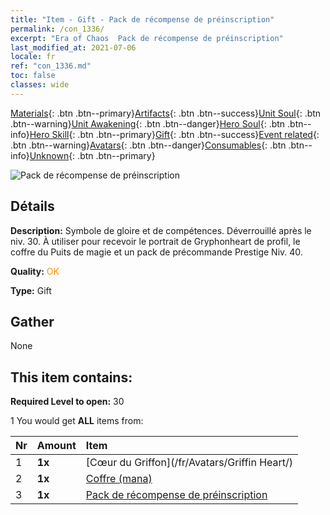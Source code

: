 ```yaml
---
title: "Item - Gift - Pack de récompense de préinscription"
permalink: /con_1336/
excerpt: "Era of Chaos  Pack de récompense de préinscription"
last_modified_at: 2021-07-06
locale: fr
ref: "con_1336.md"
toc: false
classes: wide
---
```

 [Materials](/ItemsFR/){: .btn .btn--primary}[Artifacts](/ItemsFR/Artifacts/){: .btn .btn--success}[Unit Soul](/ItemsFR/UnitSoul/){: .btn .btn--warning}[Unit Awakening](/ItemsFR/UnitAwakening/){: .btn .btn--danger}[Hero Soul](/ItemsFR/HeroSoul/){: .btn .btn--info}[Hero Skill](/ItemsFR/HeroSkill/){: .btn .btn--primary}[Gift](/ItemsFR/Gift/){: .btn .btn--success}[Event related](/ItemsFR/Events/){: .btn .btn--warning}[Avatars](/ItemsFR/Avatars/){: .btn .btn--danger}[Consumables](/ItemsFR/Consumables/){: .btn .btn--info}[Unknown](/ItemsFR/Unknown/){: .btn .btn--primary}

 ![Pack de récompense de préinscription](/images/t/i_906011.png)

## Détails
 **Description:** Symbole de gloire et de compétences. Déverrouillé après le niv. 30. À utiliser pour recevoir le portrait de Gryphonheart de profil, le coffre du Puits de magie et un pack de précommande Prestige Niv. 40.

 **Quality:** <span style="color: #FF8C00">OK</span>

 **Type:** Gift

## Gather

  None

## This item contains:

 **Required Level to open:** 30

 1 You would get **ALL** items  from:

  | Nr | Amount |     Item    |
  |:---|:-------|:------------|
  | 1 |  **1x** | [Cœur du Griffon](/fr/Avatars/Griffin Heart/) |  | 
  | 2 |  **1x** | [Coffre (mana)](/ItemsFR/con_1335/) |  | 
  | 3 |  **1x** | [Pack de récompense de préinscription](/ItemsFR/con_1337/) |  | 
